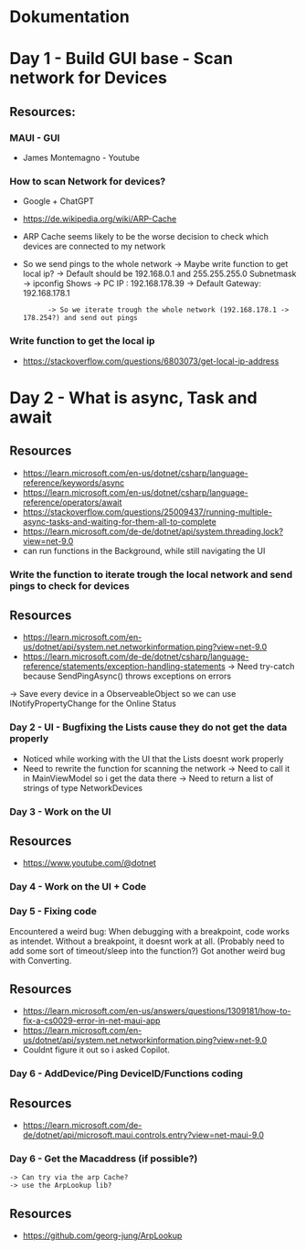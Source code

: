 # Dokumentation

# Day 1 - Build GUI base - Scan network for Devices 
## Resources:

### MAUI - GUI 
- James Montemagno - Youtube

### How to scan Network for devices?

- Google + ChatGPT
- https://de.wikipedia.org/wiki/ARP-Cache 
- ARP Cache seems likely to be the worse decision to check which devices are connected to my network
- So we send pings to the whole network 
		-> Maybe write function to get local ip? 
			-> Default should be 192.168.0.1 and 255.255.255.0 Subnetmask
			-> ipconfig Shows 
					-> PC IP : 192.168.178.39
					-> Default Gateway: 192.168.178.1

			-> So we iterate trough the whole network (192.168.178.1 -> 178.254?) and send out pings

### Write function to get the local ip
- https://stackoverflow.com/questions/6803073/get-local-ip-address 

# Day 2 - What is async, Task and await
## Resources

- https://learn.microsoft.com/en-us/dotnet/csharp/language-reference/keywords/async
- https://learn.microsoft.com/en-us/dotnet/csharp/language-reference/operators/await
- https://stackoverflow.com/questions/25009437/running-multiple-async-tasks-and-waiting-for-them-all-to-complete
- https://learn.microsoft.com/de-de/dotnet/api/system.threading.lock?view=net-9.0
- can run functions in the Background, while still navigating the UI 

### Write the function to iterate trough the local network and send pings to check for devices
## Resources
- https://learn.microsoft.com/en-us/dotnet/api/system.net.networkinformation.ping?view=net-9.0
- https://learn.microsoft.com/de-de/dotnet/csharp/language-reference/statements/exception-handling-statements
	-> Need try-catch because SendPingAsync() throws exceptions on errors

-> Save every device in a ObserveableObject so we can use INotifyPropertyChange for the Online Status
	
### Day 2 - UI - Bugfixing the Lists cause they do not get the data properly

- Noticed while working with the UI that the Lists doesnt work properly 
- Need to rewrite the function for scanning the network
	-> Need to call it in MainViewModel so i get the data there
		-> Need to return a list of strings of type NetworkDevices

### Day 3 - Work on the UI
## Resources
- https://www.youtube.com/@dotnet

### Day 4 - Work on the UI + Code

### Day 5 - Fixing code
Encountered a weird bug: When debugging with a breakpoint, code works as intendet.
Without a breakpoint, it doesnt work at all. (Probably need to add some sort of timeout/sleep into the function?)
Got another weird bug with Converting.
## Resources
- https://learn.microsoft.com/en-us/answers/questions/1309181/how-to-fix-a-cs0029-error-in-net-maui-app
- https://learn.microsoft.com/en-us/dotnet/api/system.net.networkinformation.ping?view=net-9.0
- Couldnt figure it out so i asked Copilot. 

### Day 6 - AddDevice/Ping DeviceID/Functions coding
## Resources
- https://learn.microsoft.com/de-de/dotnet/api/microsoft.maui.controls.entry?view=net-maui-9.0

### Day 6 - Get the Macaddress (if possible?)
	-> Can try via the arp Cache?
	-> use the ArpLookup lib?
## Resources
- https://github.com/georg-jung/ArpLookup
